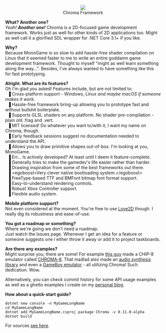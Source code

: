 <p align="center"><img src="https://img.vddcore.eu/AnSrjXY.png"></img><br>Chroma Framework</p>

**What? Another one?**  
*Yeah!* ***Another one!*** Chroma is a 2D-focused game development framework. Works just as well for other kinds of 2D applications too. Might as well call it a glorified SDL wrapper for .NET Core 3.1+ if you like.

**Why?**  
Because MonoGame is so slow to add hassle-free shader compilation on Linux that it seemed faster to me to write an entire goddamn game development framework. Thought to myself "might as well learn something along the way...". Besides, I've always wanted to have something like this for fast prototyping.

**Alright. What are its features?**  
Oh I'm glad you asked! Features include, but are not limited to:  
&nbsp; ▐ Cross-platform support - Windows, Linux *and maybe macOS if someone makes it work*.  
&nbsp; ▐ Hassle-free framework bring-up allowing you to prototype fast and without bullshit boilerplate.  
&nbsp; ▐ Supports GLSL shaders on any platform. No shader pre-compilation - plain old .frag and .vert.  
&nbsp; ▐ MIT licensed! Do whatever you want to/with it, I want my name on Chroma, though.  
&nbsp; ▐ Early feedback sessions suggest no documentation needed to understand the API.  
&nbsp; ▐ Allows you to draw primitive shapes out-of-box. I'm looking at you, MonoGame.  
&nbsp; ▐ Err... Is actively developed? At least until I deem it feature-complete.  
&nbsp; ▐ Generally tries to make the gamedev's life easier rather than harder.  
&nbsp; ▐ Drawing inspiration from some of the best frameworks out there.  
&nbsp; ▐ <egoboost\>Very clever native bootloading system.</egoboost\>  
&nbsp; ▐ FreeType-based TTF and BMFont bitmap font format support.  
&nbsp; ▐ Easy-to-understand rendering controls.  
&nbsp; ▐ Robust Xbox Controller support.  
&nbsp; ▐ Flexible audio system.  

**Mobile platform support?**  
Not even considered at the moment. You're free to use [Love2D](https://love2d.org/) though. I really dig its robustness and ease-of-use.

**You got a roadmap or something?**  
Where we're going we don't need a roadmap.  
Just watch the Issues page. Whenever I get an idea for a feature or someone suggests one I either throw it away or add it to project taskboards.

**Are there any examples?**  
Might surprise you, there are some! For example [this guy](https://github.com/Hacktix) made a CHIP-8 emulator called [CHROMA-8](https://github.com/Hacktix/CHROMA-8). That madlad also made an [audio synthesis library](https://github.com/Hacktix/ChromaSynth) and even a [GameBoy emulator](https://github.com/Hacktix/ChromaBoy) - all utilizing Chroma! Such dedication. Wow. 

Alternatively, you can check commit history for some API usage examples as well as a ghetto examples I create on my [personal blog](https://vddcore.eu/chroma-docs).

**How about a quick-start guide?**  
```
dotnet new console -n MyGameLongName
cd MyGameLongName
dotnet add MyGameLongName.csproj package Chroma -v 0.11.0-alpha
dotnet build
```
For sources [see here](https://vddcore.eu/chroma-docs/chroma-creating-an-empty-project).

